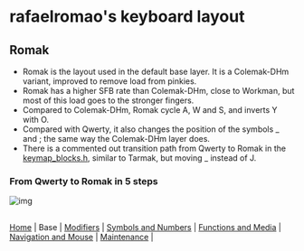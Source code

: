 # rafaelromao's keyboard layout

## Romak

- Romak is the layout used in the default base layer. It is a Colemak-DHm variant, improved to remove load from pinkies.
- Romak has a higher SFB rate than Colemak-DHm, close to Workman, but most of this load goes to the stronger fingers.
- Compared to Colemak-DHm, Romak cycle A, W and S, and inverts Y with O.
- Compared with Qwerty, it also changes the position of the symbols _ and ; the same way the Colemak-DHm layer does.
- There is a commented out transition path from Qwerty to Romak in the [keymap_blocks.h](../qmk/users/rafaelromao/definitions/keymap_blocks.h), similar to Tarmak, but moving _ instead of J.

### From Qwerty to Romak in 5 steps

![img](https://i.imgur.com/PZgdUrN.png)

##
[Home](../readme.md) | 
Base |
[Modifiers](modifiers.md) |
[Symbols and Numbers](symbols.md) |
[Functions and Media](functions.md) | 
[Navigation and Mouse](navigation.md) |
[Maintenance](maintenance.md) |
